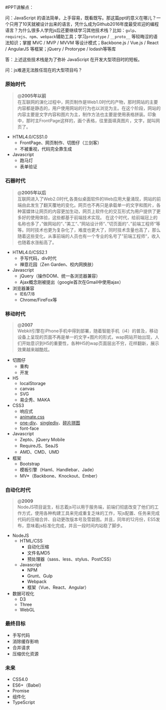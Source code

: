 #PPT讲解点：

问：JavaScript 的语法简单，上手容易，既看既写。那这篇ppt的意义在哪儿？一个只用了10天就被设计出来的语言，凭什么成为Github2016年度最受欢迎的编程语言？为什么很多人学完js后还要继续学习其他技术栈？比如：`gulp`、`requirejs`、`npm`、`webpack`辅助工具；学习`prototype` / `__proto__` 等较晦涩的语法知识；掌握 MVC / MVP / MVVM 等设计模式；Backbone.js / Vue.js / React / AngularJS 等框架；jQuery / Protorype / lodash等等库

答：上述这些技术栈是为了弥补 JavaScript 在开发大型项目时的短板。

问：js难道无法胜任现在的大型项目吗？


### 原始时代 

> @**2005年以前** <br>
在互联网的演化过程中，网页制作是Web1.0时代的产物，那时网站的主要内容都是静态的，用户使用网站的行为也以浏览为主。在这个阶段，网站的内容主要是文字内容和图片为主，制作方法也主要是使用表格拼装。印象中，那时主FrontPage这样的，画个表格，往里面填真图片，文字，就叫网页了。

- HTML4.0/CSS1.0
    - FrontPage、网页制作、切图仔（三剑客）
    - 不被重视，代码完全靠生成
- Javascript
    - 跑马灯
    - 表单验证

### 石器时代

> @**2005年以后** <br>
互联网进入了Web2.0时代,各类似桌面软件的Web应用大量涌现，网站的前端由此发生了翻天覆地的变化。网页也不再只是承载单一的文字和图片，各种富媒体让网页的内容更加生动，网页上软件化的交互形式为用户提供了更多好的使用体验，这些都基于前端技术实现。
在这个时代，给前端冠上的名称也多了，”做网站的“、”美工“、”网站设计师“、”切页面的“、”前端工程师“等等。同时技术也更为复杂化了，难度也更大了，同时技术含量也高了，那么随着这些变化，从事前端的人员也有一个专业的名号了”前端工程师“，收入也随着水涨船高了。

- HTML4.0/CSS2.1
    - 手写代码，div时代
    - 禅意花园（Zen Garden、校内网换肤）
- Javascript
    - jQuery（操作DOM、统一各浏览器兼容）
    - Ajax概念刚被提出（google首次在Gmail中使用ajax）
- 浏览器兼容
    - IE6/7/8
    - Chrome/FireFox等

### 移动时代

> @**2007** <br>
Webkit引擎在iPhone手机中得到部署，随着智能手机（i4）的普及，移动设备上呈现的页面不再是单一的文字+图片的形式，wap网站开始出现，人们开始意识到H5的重要性，各种H5的wap页面层出不穷，花样翻新，展示效果越来越酷炫。

- 切图仔
    - 重构
    - 开发
- H5
    - localStorage
    - canvas
    - SVG
    - 易企秀、MAKA
- CSS3
    - 响应式
    - [animate.css](https://daneden.github.io/animate.css/)
    - [one-div](http://one-div.com/)、[singlediv](http://a.singlediv.com/)、[碎片拼图](http://www.webhek.com/misc-res/species-in-pieces/)
    - font-face
- Javascript
    - Zepto、jQuery Mobile
    - RequireJS、SeaJS
    - AMD、CMD、UMD
- 框架
    - Bootstrap
    - 模板引擎（Haml、Handlebar、Jade）
    - MV*（Backbone、Knockout、Ember）

### 自动化时代

> @**2009** <br> 
NodeJS项目诞生，标志着js可以用于服务端，前端们彻底改变了他们的工作方式，使用各种构建工具来完成重复乏味的工作，写js配置、任务来完成代码的压缩合并、自动更改版本号及雪碧图。并且，同年的12月份，ES5发布，意味着js标准化完成，并且一段时间内站稳了脚步。

- NodeJS
    - HTML/CSS
        - 自动化压缩
        - 文件名MD5
        - 预处理器（sass、less、stylus、PostCSS）
    - Javascript
        - NPM
        - Grunt、Gulp
        - Webpack
        - 框架（Vue、React、Angular）
- 数据可视化
    - D3
    - Three
    - WebGL

### 最终目标

- 手写代码
- 消除缓存影响
- 合并请求
- 压缩优化资源


### 未来

- CSS4.0
- ES6+（Babel）
- Promise
- 组件化
- TypeScript





